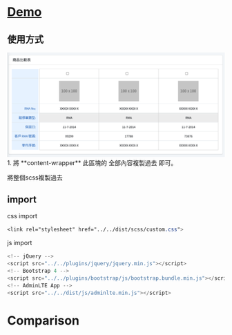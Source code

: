 # [Demo](https://jssanji03.github.io/comparison_Table/pages/examples/product%20_v2.html)

## 使用方式
<img src="https://github.com/jssanji03/comparison_Table/blob/main/demo.png">
1. 將 **content-wrapper** 此區塊的 全部內容複製過去 即可。


將整個scss複製過去


## import
css import
```css
<link rel="stylesheet" href="../../dist/scss/custom.css">
```
js import
```js
<!-- jQuery -->
<script src="../../plugins/jquery/jquery.min.js"></script>
<!-- Bootstrap 4 -->
<script src="../../plugins/bootstrap/js/bootstrap.bundle.min.js"></script>
<!-- AdminLTE App -->
<script src="../../dist/js/adminlte.min.js"></script>
```
# Comparison
